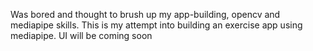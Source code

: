Was bored and thought to brush up my app-building, opencv and mediapipe skills.
This is my attempt into building an exercise app using mediapipe.
UI will be coming soon
